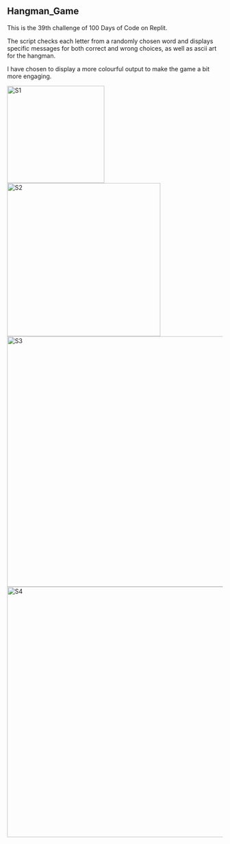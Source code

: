 ## Hangman_Game

This is the 39th challenge of 100 Days of Code on Replit.

The script checks each letter from a randomly chosen word and displays specific messages for both correct and wrong choices, as well as ascii art for the hangman.

I have chosen to display a more colourful output to make the game a bit more engaging.

<img width="227" alt="S1" src="https://github.com/user-attachments/assets/a3f02b47-3a70-48a3-9c68-9aed9a40dc1a">

<img width="358" alt="S2" src="https://github.com/user-attachments/assets/7678291c-fd9b-4fcb-acb1-366f94a45968">

<img width="585" alt="S3" src="https://github.com/user-attachments/assets/5947840e-e399-40c4-bdb1-81850eb9f0ec">

<img width="585" alt="S4" src="https://github.com/user-attachments/assets/7fcddb76-36af-4330-b890-64e215ef51e2">
